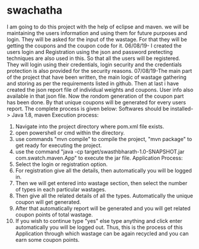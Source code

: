 # swachatha
I am going to do this project with the help of eclipse and maven.
we will be maintaining the users information and using them for future purposes and login.
They will be asked for the input of the wastage. For that they will be getting the coupons and the coupon code for it.
06/08/19- I created the users login and Registration using the json and password pretecting techniques are also used in this. So that all the users will be registered. They will login using their credentials, login security and the credentials protection is also provided for the security reasons.
07/08/19-The main part of the project that have been written, the main logic of wastage gathering and storing as per the requirements listed in github. Then at last i have created the json report file of individual weights and coupons. User info also available in that json file.
Now the rondom generation of the coupon part has been done. By that unique coupons will be generated for every users report.
The complete process is given below:
Softwares should be installed-> Java 1.8, maven
Execution process:
1) Navigate into the project directory where pom.xml file exists.
2) open powershell or cmd within the directory.
3) use commands "mvn compile" to compile the project, "mvn package" to get ready for executing the project.
4) use the command "java -cp target/swasthbharath-1.0-SNAPSHOT.jar com.swatch.maven.App" to execute the jar file.
Application Process:
1) Select the login or registration option.
2) For registration give all the details, then automatically you will be logged in.
3) Then we will get entered into wastage section, then select the number of types in each particular wastages.
4) Then give all the related details of all the types. Automatically the unique coupon will get generated.
5) After that automatically report will be generated and you will get related coupon points of total wastage.
6) If you wish to continue type "yes" else type anything and click enter automatically you will be logged out.
Thus, this is the process of this Application through which wastage can be again recycled and you can earn some coupon points.
